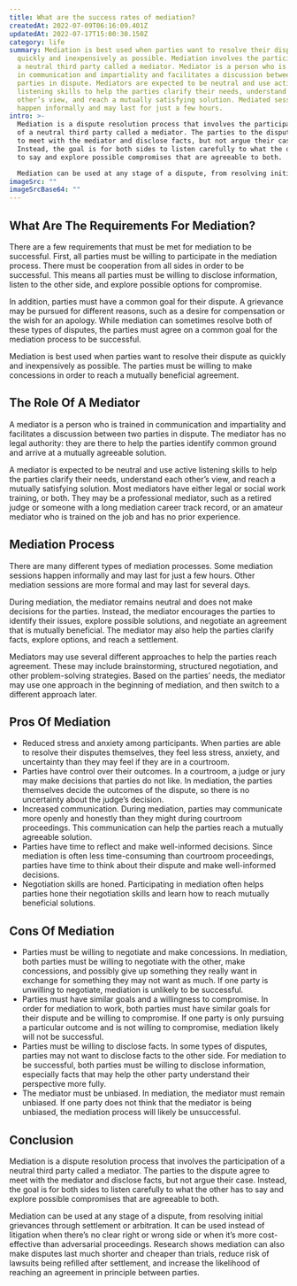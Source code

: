 ```yaml
---
title: What are the success rates of mediation?
createdAt: 2022-07-09T06:16:09.401Z
updatedAt: 2022-07-17T15:00:30.150Z
category: life
summary: Mediation is best used when parties want to resolve their dispute as
  quickly and inexpensively as possible. Mediation involves the participation of
  a neutral third party called a mediator. Mediator is a person who is trained
  in communication and impartiality and facilitates a discussion between two
  parties in dispute. Mediators are expected to be neutral and use active
  listening skills to help the parties clarify their needs, understand each
  other’s view, and reach a mutually satisfying solution. Mediated sessions
  happen informally and may last for just a few hours.
intro: >-
  Mediation is a dispute resolution process that involves the participation
  of a neutral third party called a mediator. The parties to the dispute agree
  to meet with the mediator and disclose facts, but not argue their case.
  Instead, the goal is for both sides to listen carefully to what the other has
  to say and explore possible compromises that are agreeable to both. 

  Mediation can be used at any stage of a dispute, from resolving initial grievances through settlement or arbitration. It can be used instead of litigation when there’s no clear right or wrong side or when it’s more cost-effective than adversarial proceedings. Research shows mediation can also make disputes last much shorter and cheaper than trials, reduce risk of lawsuits being refilled after settlement, and increase the likelihood of reaching an agreement in principle between parties.
imageSrc: ""
imageSrcBase64: ""
---
```


## What Are The Requirements For Mediation?

There are a few requirements that must be met for mediation to be successful. First, all parties must be willing to participate in the mediation process. There must be cooperation from all sides in order to be successful. This means all parties must be willing to disclose information, listen to the other side, and explore possible options for compromise.

In addition, parties must have a common goal for their dispute. A grievance may be pursued for different reasons, such as a desire for compensation or the wish for an apology. While mediation can sometimes resolve both of these types of disputes, the parties must agree on a common goal for the mediation process to be successful.

Mediation is best used when parties want to resolve their dispute as quickly and inexpensively as possible. The parties must be willing to make concessions in order to reach a mutually beneficial agreement.

## The Role Of A Mediator

A mediator is a person who is trained in communication and impartiality and facilitates a discussion between two parties in dispute. The mediator has no legal authority: they are there to help the parties identify common ground and arrive at a mutually agreeable solution.

A mediator is expected to be neutral and use active listening skills to help the parties clarify their needs, understand each other’s view, and reach a mutually satisfying solution. Most mediators have either legal or social work training, or both. They may be a professional mediator, such as a retired judge or someone with a long mediation career track record, or an amateur mediator who is trained on the job and has no prior experience.

## Mediation Process

There are many different types of mediation processes. Some mediation sessions happen informally and may last for just a few hours. Other mediation sessions are more formal and may last for several days.

During mediation, the mediator remains neutral and does not make decisions for the parties. Instead, the mediator encourages the parties to identify their issues, explore possible solutions, and negotiate an agreement that is mutually beneficial. The mediator may also help the parties clarify facts, explore options, and reach a settlement.

Mediators may use several different approaches to help the parties reach agreement. These may include brainstorming, structured negotiation, and other problem-solving strategies. 
Based on the parties’ needs, the mediator may use one approach in the beginning of mediation, and then switch to a different approach later.

## Pros Of Mediation

- Reduced stress and anxiety among participants. When parties are able to resolve their disputes themselves, they feel less stress, anxiety, and uncertainty than they may feel if they are in a courtroom.
- Parties have control over their outcomes. In a courtroom, a judge or jury may make decisions that parties do not like. In mediation, the parties themselves decide the outcomes of the dispute, so there is no uncertainty about the judge’s decision.
- Increased communication. During mediation, parties may communicate more openly and honestly than they might during courtroom proceedings. This communication can help the parties reach a mutually agreeable solution.
- Parties have time to reflect and make well-informed decisions. Since mediation is often less time-consuming than courtroom proceedings, parties have time to think about their dispute and make well-informed decisions. 
- Negotiation skills are honed. Participating in mediation often helps parties hone their negotiation skills and learn how to reach mutually beneficial solutions.

## Cons Of Mediation

- Parties must be willing to negotiate and make concessions. In mediation, both parties must be willing to negotiate with the other, make concessions, and possibly give up something they really want in exchange for something they may not want as much. If one party is unwilling to negotiate, mediation is unlikely to be successful.
- Parties must have similar goals and a willingness to compromise. In order for mediation to work, both parties must have similar goals for their dispute and be willing to compromise. If one party is only pursuing a particular outcome and is not willing to compromise, mediation likely will not be successful.
- Parties must be willing to disclose facts. In some types of disputes, parties may not want to disclose facts to the other side. For mediation to be successful, both parties must be willing to disclose information, especially facts that may help the other party understand their perspective more fully.
- The mediator must be unbiased. In mediation, the mediator must remain unbiased. If one party does not think that the mediator is being unbiased, the mediation process will likely be unsuccessful.

## Conclusion

Mediation is a dispute resolution process that involves the participation of a neutral third party called a mediator. The parties to the dispute agree to meet with the mediator and disclose facts, but not argue their case. Instead, the goal is for both sides to listen carefully to what the other has to say and explore possible compromises that are agreeable to both.

Mediation can be used at any stage of a dispute, from resolving initial grievances through settlement or arbitration. It can be used instead of litigation when there’s no clear right or wrong side or when it’s more cost-effective than adversarial proceedings. Research shows mediation can also make disputes last much shorter and cheaper than trials, reduce risk of lawsuits being refilled after settlement, and increase the likelihood of reaching an agreement in principle between parties.

